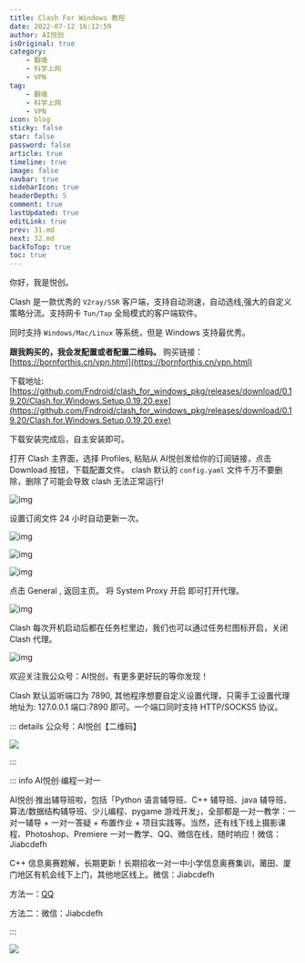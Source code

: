 ```yaml
---
title: Clash For Windows 教程
date: 2022-07-12 16:12:59
author: AI悦创
isOriginal: true
category: 
    - 翻墙
    - 科学上网
    - VPN
tag:
    - 翻墙
    - 科学上网
    - VPN
icon: blog
sticky: false
star: false
password: false
article: true
timeline: true
image: false
navbar: true
sidebarIcon: true
headerDepth: 5
comment: true
lastUpdated: true
editLink: true
prev: 31.md
next: 32.md
backToTop: true
toc: true
---
```


你好，我是悦创。

Clash 是一款优秀的 `V2ray/SSR` 客户端，支持自动测速，自动选线,强大的自定义策略分流。支持网卡 `Tun/Tap` 全局模式的客户端软件。

同时支持 `Windows/Mac/Linux` 等系统，但是 Windows 支持最优秀。

**跟我购买的，我会发配置或者配置二维码。** 购买链接：[https://bornforthis.cn/vpn.html](https://bornforthis.cn/vpn.html)

下载地址: [https://github.com/Fndroid/clash_for_windows_pkg/releases/download/0.19.20/Clash.for.Windows.Setup.0.19.20.exe](https://github.com/Fndroid/clash_for_windows_pkg/releases/download/0.19.20/Clash.for.Windows.Setup.0.19.20.exe)

下载安装完成后，自主安装即可。

打开 Clash 主界面，选择 Profiles, 粘贴从 AI悦创发给你的订阅链接，点击 Download 按钮，下载配置文件。 clash 默认的 `config.yaml` 文件千万不要删除，删除了可能会导致 clash 无法正常运行!

![img](./31.assets/image-14.png)

设置订阅文件 24 小时自动更新一次。

![img](./31.assets/image-16.png)

![img](./31.assets/image-17.png)

![img](./31.assets/image-18.png)



点击 General , 返回主页。 将 System Proxy 开启 即可打开代理。

![img](./31.assets/image-19.png)

Clash 每次开机启动后都在任务栏里边，我们也可以通过任务栏图标开启，关闭 Clash 代理。

![img](./31.assets/image-20.png)

欢迎关注我公众号：AI悦创，有更多更好玩的等你发现！

Clash 默认监听端口为 7890, 其他程序想要自定义设置代理，只需手工设置代理地址为: 127.0.0.1 端口:7890 即可。一个端口同时支持 HTTP/SOCKS5 协议。

::: details 公众号：AI悦创【二维码】

![](/gzh.jpg)

:::

::: info AI悦创·编程一对一

AI悦创·推出辅导班啦，包括「Python 语言辅导班、C++ 辅导班、java 辅导班、算法/数据结构辅导班、少儿编程、pygame 游戏开发」，全部都是一对一教学：一对一辅导 + 一对一答疑 + 布置作业 + 项目实践等。当然，还有线下线上摄影课程、Photoshop、Premiere 一对一教学、QQ、微信在线，随时响应！微信：Jiabcdefh

C++ 信息奥赛题解，长期更新！长期招收一对一中小学信息奥赛集训，莆田、厦门地区有机会线下上门，其他地区线上。微信：Jiabcdefh

方法一：[QQ](http://wpa.qq.com/msgrd?v=3&uin=1432803776&site=qq&menu=yes)

方法二：微信：Jiabcdefh

:::

![](/zsxq.jpg)



